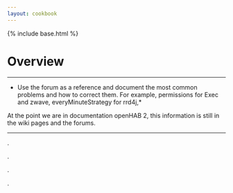 ```yaml
---
layout: cookbook
---
```


{% include base.html %}

# Overview


---

* Use the forum as a reference and document the most common problems and how to correct them. For example, permissions for Exec and zwave, everyMinuteStrategy for rrd4j,*

At the point we are in documentation openHAB 2, this information is still in the wiki pages and the forums.

---

.

.

.

.

